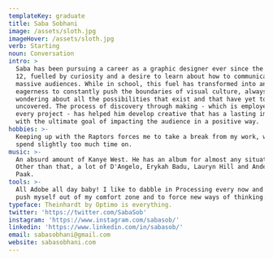 ```yaml
---
templateKey: graduate
title: Saba Sobhani
image: /assets/sloth.jpg
imageHover: /assets/sloth.jpg
verb: Starting
noun: Conversation
intro: >
  Saba has been pursuing a career as a graphic designer ever since the age of
  12, fuelled by curiosity and a desire to learn about how to communicate with
  massive audiences. While in school, this fuel has transformed into an
  eagerness to constantly push the boundaries of visual culture, always
  wondering about all the possibilities that exist and that have yet to be
  uncovered. The process of discovery through making - which is employed in
  every project - has helped him develop creative that has a lasting impression,
  with the ultimate goal of impacting the audience in a positive way.
hobbies: >-
  Keeping up with the Raptors forces me to take a break from my work, which I
  spend slightly too much time on. 
music: >-
  An absurd amount of Kanye West. He has an album for almost any situation.
  Other than that, a lot of D'Angelo, Erykah Badu, Lauryn Hill and Anderson
  Paak.
tools: >-
  All Adobe all day baby! I like to dabble in Processing every now and then to
  push myself out of my comfort zone and to force new ways of thinking. 
typeface: Theinhardt by Optimo is everything.
twitter: 'https://twitter.com/SabaSob'
instagram: 'https://www.instagram.com/sabasob/'
linkedin: 'https://www.linkedin.com/in/sabasob/'
email: sabasobhani@gmail.com
website: sabasobhani.com
---
```


